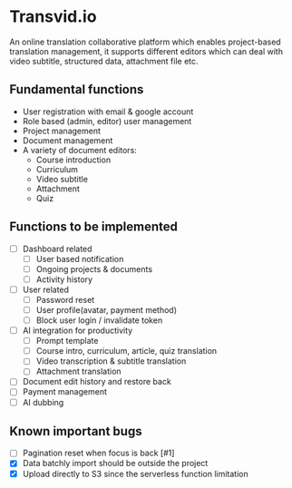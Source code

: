 # Transvid.io

An online translation collaborative platform which enables project-based translation management, it supports different editors which can deal with video subtitle, structured data, attachment file etc.

## Fundamental functions
- User registration with email & google account
- Role based (admin, editor) user management
- Project management
- Document management
- A variety of document editors:
  - Course introduction
  - Curriculum
  - Video subtitle
  - Attachment
  - Quiz

## Functions to be implemented
- [ ] Dashboard related
  - [ ] User based notification
  - [ ] Ongoing projects & documents
  - [ ] Activity history
- [ ] User related
  - [ ] Password reset
  - [ ] User profile(avatar, payment method)
  - [ ] Block user login / invalidate token
- [ ] AI integration for productivity
  - [ ] Prompt template
  - [ ] Course intro, curriculum, article, quiz translation
  - [ ] Video transcription & subtitle translation
  - [ ] Attachment translation
- [ ] Document edit history and restore back
- [ ] Payment management
- [ ] AI dubbing

## Known important bugs
- [ ] Pagination reset when focus is back [#1]
- [x] Data batchly import should be outside the project
- [x] Upload directly to S3 since the serverless function limitation
